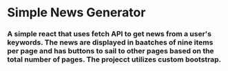 # Simple News Generator

### A simple react that uses fetch API to get news from a user's keywords. The news are displayed in baatches of nine items per page and has buttons to sail to other pages based on the total number of pages. The projecct utilizes custom bootstrap.
